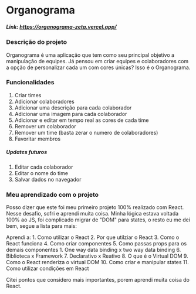 # Organograma

##### Link: https://organograma-zeta.vercel.app/

### Descrição do projeto

Organograma é uma aplicação que tem como seu principal objetivo a manipulação de equipes. Já pensou em criar equipes e colaboradores com a opção de personalizar cada um com cores únicas? Isso é o Organograma.


### Funcionalidades

1. Criar times
2. Adicionar colaboradores
3. Adicionar uma descrição para cada colaborador
4. Adicionar uma imagem para cada colaborador
5. Adicionar e editar em tempo real as cores de cada time
6. Remover um colaborador
7. Remover um time (basta zerar o numero de colaboradores)
8. Favoritar membros

##### Updates futuros

1. Editar cada colaborador
2. Editar o nome do time
3. Salvar dados no navegador


### Meu aprendizado com o projeto

Posso dizer que este foi meu primeiro projeto 100% realizado com React. Nesse desafio, sofri e aprendi muita coisa. Minha lógica estava voltada 100% ao JS, foi complicado migrar de "DOM" para states, o resto eu me dei bem, segue a lista para mais:

Aprendi a:
    1. Como utilizar o React
    2. Por que utilziar o React
    3. Como o React funciona
    4. Como criar componentes
    5. Como passas props para os demais componentes
        1. One way data binding x two way data binding
    6. Biblioteca x Framework
    7. Declarativo x Reativo
    8. O que é o Virtual DOM
    9. Como o React renderiza o virtual DOM
    10. Como criar e manipular states
    11. Como utilizar condições em React

Citei pontos que considero mais importantes, porem aprendi muita coisa do React.

